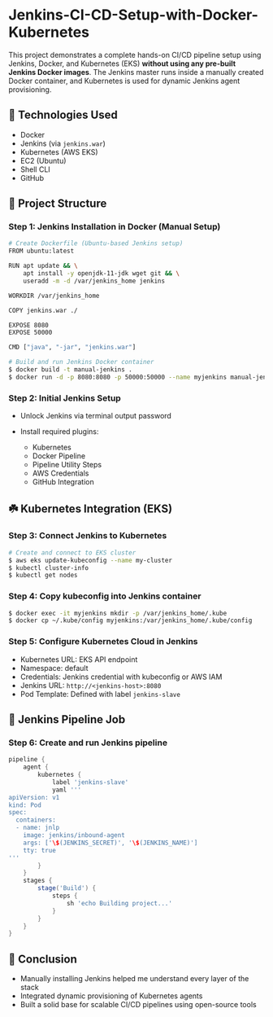 # Jenkins-CI-CD-Setup-with-Docker-Kubernetes

This project demonstrates a complete hands-on CI/CD pipeline setup using Jenkins, Docker, and Kubernetes (EKS) **without using any pre-built Jenkins Docker images**. The Jenkins master runs inside a manually created Docker container, and Kubernetes is used for dynamic Jenkins agent provisioning.


## 🔧 Technologies Used

* Docker
* Jenkins (via `jenkins.war`)
* Kubernetes (AWS EKS)
* EC2 (Ubuntu)
* Shell CLI
* GitHub


## 🚀 Project Structure

### Step 1: Jenkins Installation in Docker (Manual Setup)

```bash
# Create Dockerfile (Ubuntu-based Jenkins setup)
FROM ubuntu:latest

RUN apt update && \
    apt install -y openjdk-11-jdk wget git && \
    useradd -m -d /var/jenkins_home jenkins

WORKDIR /var/jenkins_home

COPY jenkins.war ./

EXPOSE 8080
EXPOSE 50000

CMD ["java", "-jar", "jenkins.war"]
```

```bash
# Build and run Jenkins Docker container
$ docker build -t manual-jenkins .
$ docker run -d -p 8080:8080 -p 50000:50000 --name myjenkins manual-jenkins
```

### Step 2: Initial Jenkins Setup

* Unlock Jenkins via terminal output password
* Install required plugins:

  * Kubernetes
  * Docker Pipeline
  * Pipeline Utility Steps
  * AWS Credentials
  * GitHub Integration


## ☘️ Kubernetes Integration (EKS)

### Step 3: Connect Jenkins to Kubernetes

```bash
# Create and connect to EKS cluster
$ aws eks update-kubeconfig --name my-cluster
$ kubectl cluster-info
$ kubectl get nodes
```

### Step 4: Copy kubeconfig into Jenkins container

```bash
$ docker exec -it myjenkins mkdir -p /var/jenkins_home/.kube
$ docker cp ~/.kube/config myjenkins:/var/jenkins_home/.kube/config
```

### Step 5: Configure Kubernetes Cloud in Jenkins

* Kubernetes URL: EKS API endpoint
* Namespace: default
* Credentials: Jenkins credential with kubeconfig or AWS IAM
* Jenkins URL: `http://<jenkins-host>:8080`
* Pod Template: Defined with label `jenkins-slave`


## 🔁 Jenkins Pipeline Job

### Step 6: Create and run Jenkins pipeline

```groovy
pipeline {
    agent {
        kubernetes {
            label 'jenkins-slave'
            yaml '''
apiVersion: v1
kind: Pod
spec:
  containers:
  - name: jnlp
    image: jenkins/inbound-agent
    args: ['\$(JENKINS_SECRET)', '\$(JENKINS_NAME)']
    tty: true
'''
        }
    }
    stages {
        stage('Build') {
            steps {
                sh 'echo Building project...'
            }
        }
    }
}
```


## 🙌 Conclusion

* Manually installing Jenkins helped me understand every layer of the stack
* Integrated dynamic provisioning of Kubernetes agents
* Built a solid base for scalable CI/CD pipelines using open-source tools

